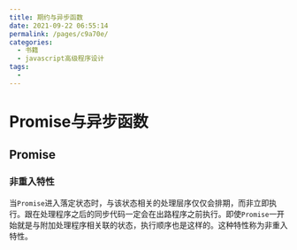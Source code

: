 ```yaml
---
title: 期约与异步函数
date: 2021-09-22 06:55:14
permalink: /pages/c9a70e/
categories:
  - 书籍
  - javascript高级程序设计
tags:
  - 
---
```

# Promise与异步函数

## Promise

### 非重入特性

当`Promise`进入落定状态时，与该状态相关的处理层序仅仅会排期，而非立即执行。跟在处理程序之后的同步代码一定会在出路程序之前执行。即使`Promise`一开始就是与附加处理程序相关联的状态，执行顺序也是这样的。这种特性称为非重入特性。  
